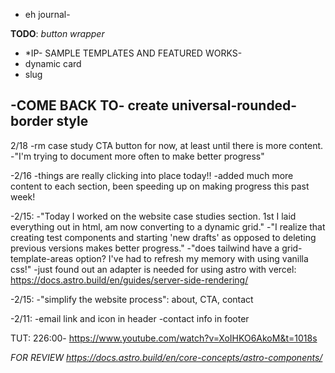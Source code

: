 - eh journal-

**TODO**:
_button wrapper_

- \*IP- SAMPLE TEMPLATES AND FEATURED WORKS-
- dynamic card
- slug

## -COME BACK TO- create universal-rounded-border style

2/18
-rm case study CTA button for now, at least until there is more content.
-"I'm trying to document more often to make better progress"

-2/16
-things are really clicking into place today!!
-added much more content to each section, been speeding up on making progress this past week!

-2/15:
-"Today I worked on the website case studies section. 1st I laid everything out in html, am now converting to a dynamic grid."
-"I realize that creating test components and starting 'new drafts' as opposed to deleting previous versions makes better progress."
-"does tailwind have a grid-template-areas option? I've had to refresh my memory with using vanilla css!"
-just found out an adapter is needed for using astro with vercel: https://docs.astro.build/en/guides/server-side-rendering/

-2/15:
-"simplify the website process": about, CTA, contact

-2/11:
-email link and icon in header
-contact info in footer

TUT: 226:00- https://www.youtube.com/watch?v=XoIHKO6AkoM&t=1018s

_FOR REVIEW_
*https://docs.astro.build/en/core-concepts/astro-components/*
